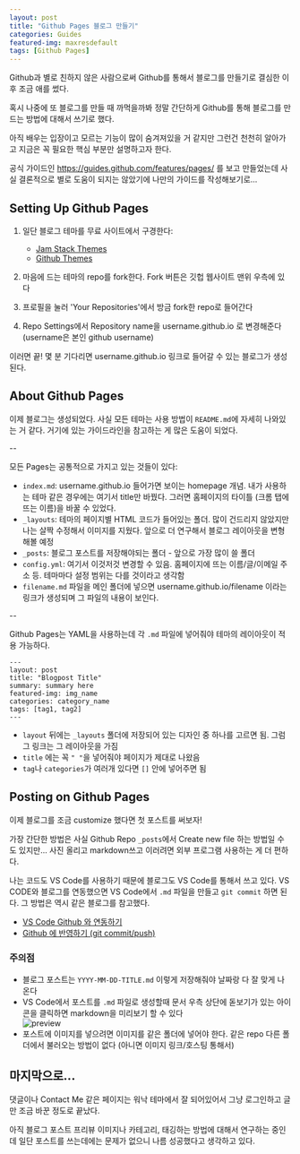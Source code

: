 ```yaml
---
layout: post
title: "Github Pages 블로그 만들기"
categories: Guides
featured-img: maxresdefault
tags: [Github Pages]
---
```


Github과 별로 친하지 않은 사람으로써 Github를 통해서 블로그를 만들기로 결심한 이후 조금 애를 썼다.

혹시 나중에 또 블로그를 만들 때 까먹을까봐 정말 간단하게 Github를 통해 블로그를 만드는 방법에 대해서 쓰기로 했다.

아직 배우는 입장이고 모르는 기능이 많이 숨겨져있을 거 같지만 그런건 천천히 알아가고 지금은 꼭 필요한 핵심 부분만 설명하고자 한다. 

공식 가이드인 <https://guides.github.com/features/pages/> 를 보고 만들었는데 사실 결론적으로 별로 도움이 되지는 않았기에 나만의 가이드를 작성해보기로...


## Setting Up Github Pages

1. 일단 블로그 테마를 무료 사이트에서 구경한다: 
    - [Jam Stack Themes](https://jamstackthemes.dev/ssg/jekyll/) 
    - [Github Themes](https://github.com/topics/jekyll-theme)

2. 마음에 드는 테마의 repo를 fork한다. Fork 버튼은 깃헙 웹사이트 맨위 우측에 있다
3. 프로필을 눌러 'Your Repositories'에서 방금 fork한 repo로 들어간다
4. Repo Settings에서 Repository name을 username.github.io 로 변경해준다 (username은 본인 github username)

이러면 끝! 몇 분 기다리면 username.github.io 링크로 들어갈 수 있는 블로그가 생성된다.


## About Github Pages 

이제 블로그는 생성되었다. 사실 모든 테마는 사용 방법이 `README.md`에 자세히 나와있는 거 같다. 거기에 있는 가이드라인을 참고하는 게 많은 도움이 되었다. 

--

모든 Pages는 공통적으로 가지고 있는 것들이 있다:  

- `index.md`: username.github.io 들어가면 보이는 homepage 개념. 내가 사용하는 테마 같은 경우에는 여기서 title만 바꿨다. 그러면 홈페이지의 타이틀 (크롬 탭에 뜨는 이름)을 바꿀 수 있었다.
- `_layouts`: 테마의 페이지별 HTML 코드가 들어있는 폴더. 많이 건드리지 않았지만 나는 살짝 수정해서 이미지를 지웠다. 앞으로 더 연구해서 블로그 레이아웃을 변형해볼 예정
- `_posts`: 블로그 포스트를 저장해야되는 폴더 -  앞으로 가장 많이 쓸 폴더
- `config.yml`: 여기서 이것저것 변경할 수 있음. 홈페이지에 뜨는 이름/글/이메일 주소 등. 테마마다 설정 범위는 다를 것이라고 생각함
- `filename.md`  파일을 메인 폴더에 넣으면 username.github.io/filename 이라는 링크가 생성되며 그 파일의 내용이 보인다.

--

Github Pages는 YAML을 사용하는데 각 `.md` 파일에 넣어줘야 테마의 레이아웃이 적용 가능하다. 
```
---
layout: post
title: "Blogpost Title"
summary: summary here
featured-img: img_name
categories: category_name
tags: [tag1, tag2]
---
```

- `layout` 뒤에는 `_layouts` 폴더에 저장되어 있는 디자인 중 하나를 고르면 됨. 그럼 그 링크는 그 레이아웃을 가짐
- `title` 에는 꼭 `" "`을 넣어줘야 페이지가 제대로 나왔음 
- `tag`나 `categories`가 여러개 있다면 `[]` 안에 넣어주면 됨


## Posting on Github Pages
이제 블로그를 조금 customize 했다면 첫 포스트를 써보자!

가장 간단한 방법은 사실 Github Repo `_posts`에서 Create new file 하는 방법일 수도 있지만... 사진 올리고 markdown쓰고 이러려면 외부 프로그램 사용하는 게 더 편하다.

나는 코드도 VS Code를 사용하기 때문에 블로그도 VS Code를 통해서 쓰고 있다. VS CODE와 블로그를 연동했으면 VS Code에서 `.md` 파일을 만들고 `git commit` 하면 된다. 그 방법은 역시 같은 블로그를 참고했다.


- [VS Code Github 와 연동하기](https://technote.kr/352?category=940649)
- [Github 에 반영하기 (git commit/push)](https://technote.kr/353?category=940649)

### 주의점
- 블로그 포스트는 `YYYY-MM-DD-TITLE.md` 이렇게 저장해줘야 날짜랑 다 잘 맞게 나온다
- VS Code에서 포스트를 `.md` 파일로 생성할때 문서 우측 상단에 돋보기가 있는 아이콘을 클릭하면 markdown을 미리보기 할 수 있다  
   ![preview](https://i.ibb.co/DwnsjZc/Screen-Shot-2021-01-13-at-8-18-47-PM.png)  
- 포스트에 이미지를 넣으려면 이미지를 같은 폴더에 넣어야 한다. 같은 repo 다른 폴더에서 불러오는 방법이 없다 (아니면 이미지 링크/호스팅 통해서)


## 마지막으로...
댓글이나 Contact Me 같은 페이지는 워낙 테마에서 잘 되어있어서 그냥 로그인하고 글만 조금 바꾼 정도로 끝났다.

아직 블로그 포스트 프리뷰 이미지나 카테고리, 태깅하는 방법에 대해서 연구하는 중인데 일단 포스트를 쓰는데에는 문제가 없으니 나름 성공했다고 생각하고 있다.
